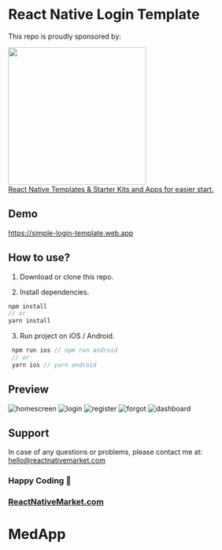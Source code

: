 # React Native Login Template

This repo is proudly sponsored by:

<a href="https://reactnativemarket.com/" rel="nofollow" target="_blank">
  <img src="https://raw.githubusercontent.com/venits/react-native-market/master/assets/banner.png" width="280"><br />
  React Native Templates & Starter Kits and Apps for easier start.
</a>

## Demo

https://simple-login-template.web.app

## How to use?

1. Download or clone this repo.

2. Install dependencies.

```js
npm install
// or
yarn install
```

3. Run project on iOS / Android.

```js
 npm run ios // npm run android
 // or
 yarn ios // yarn android
```

## Preview

![homescreen](https://raw.githubusercontent.com/venits/react-native-market/master/assets/simple-login-template/homescreen.png)
![login](https://raw.githubusercontent.com/venits/react-native-market/master/assets/simple-login-template/login.png)
![register](https://raw.githubusercontent.com/venits/react-native-market/master/assets/simple-login-template/register.png)
![forgot](https://raw.githubusercontent.com/venits/react-native-market/master/assets/simple-login-template/forgot.png)
![dashboard](https://raw.githubusercontent.com/venits/react-native-market/master/assets/simple-login-template/dashboard.png)

## Support

In case of any questions or problems, please contact me at:
[hello@reactnativemarket.com](mailto:hello@reactnativemarket.com)

### Happy Coding 🚀

### [ReactNativeMarket.com](http://reactnativemarket.com/)
# MedApp
